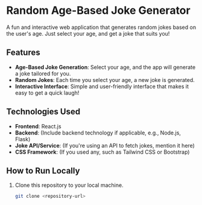 # Random Age-Based Joke Generator

A fun and interactive web application that generates random jokes based on the user's age. Just select your age, and get a joke that suits you!

## Features

- **Age-Based Joke Generation**: Select your age, and the app will generate a joke tailored for you.
- **Random Jokes**: Each time you select your age, a new joke is generated.
- **Interactive Interface**: Simple and user-friendly interface that makes it easy to get a quick laugh!

## Technologies Used

- **Frontend**: React.js
- **Backend**: (Include backend technology if applicable, e.g., Node.js, Flask)
- **Joke API/Service**: (If you're using an API to fetch jokes, mention it here)
- **CSS Framework**: (If you used any, such as Tailwind CSS or Bootstrap)

## How to Run Locally

1. Clone this repository to your local machine.
   ```bash
   git clone <repository-url>

